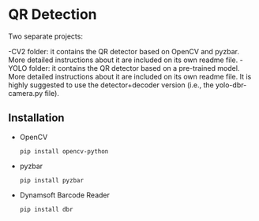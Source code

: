 # QR Detection

Two separate projects:

  -CV2 folder: it contains the QR detector based on OpenCV and pyzbar. More detailed instructions about it are included on its own readme file.
  -YOLO folder: it contains the QR detector based on a pre-trained model. More detailed instructions about it are included on its own readme file. It is highly suggested to use the detector+decoder version (i.e., the yolo-dbr-camera.py file).

## Installation

- OpenCV 
    
    ```
    pip install opencv-python
    ```

- pyzbar

    ```
    pip install pyzbar
    ```

- Dynamsoft Barcode Reader

    ```
    pip install dbr
    ```
